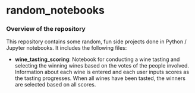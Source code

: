# random_notebooks

### Overview of the repository

This repository contains some random, fun side projects done in Python / Jupyter notebooks. It includes the following files:

- **wine_tasting_scoring**: Notebook for conducting a wine tasting and selecting the winning wines based on the votes of the people involved. Information about each wine is entered and each user inputs scores as the tasting progresses. When all wines have been tasted, the winners are selected based on all scores.  
